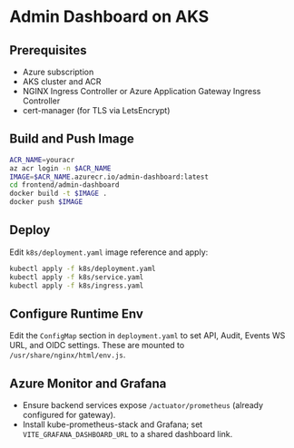 # Admin Dashboard on AKS

## Prerequisites
- Azure subscription
- AKS cluster and ACR
- NGINX Ingress Controller or Azure Application Gateway Ingress Controller
- cert-manager (for TLS via LetsEncrypt)

## Build and Push Image
```bash
ACR_NAME=youracr
az acr login -n $ACR_NAME
IMAGE=$ACR_NAME.azurecr.io/admin-dashboard:latest
cd frontend/admin-dashboard
docker build -t $IMAGE .
docker push $IMAGE
```

## Deploy
Edit `k8s/deployment.yaml` image reference and apply:
```bash
kubectl apply -f k8s/deployment.yaml
kubectl apply -f k8s/service.yaml
kubectl apply -f k8s/ingress.yaml
```

## Configure Runtime Env
Edit the `ConfigMap` section in `deployment.yaml` to set API, Audit, Events WS URL, and OIDC settings. These are mounted to `/usr/share/nginx/html/env.js`.

## Azure Monitor and Grafana
- Ensure backend services expose `/actuator/prometheus` (already configured for gateway).
- Install kube-prometheus-stack and Grafana; set `VITE_GRAFANA_DASHBOARD_URL` to a shared dashboard link. 